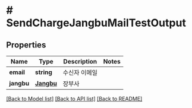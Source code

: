 # # SendChargeJangbuMailTestOutput

## Properties

Name | Type | Description | Notes
------------ | ------------- | ------------- | -------------
**email** | **string** | 수신자 이메일 |
**jangbu** | [**Jangbu**](Jangbu.md) | 장부사 |

[[Back to Model list]](../../README.md#models) [[Back to API list]](../../README.md#endpoints) [[Back to README]](../../README.md)

